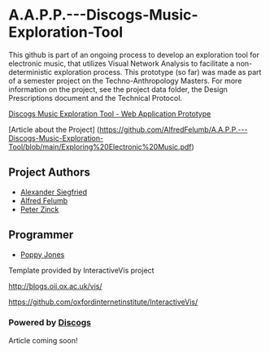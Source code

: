 # A.A.P.P.---Discogs-Music-Exploration-Tool

This github is part of an ongoing process to develop an exploration tool for electronic music, that utilizes Visual Network Analysis to facilitate a non-deterministic exploration process. This prototype (so far) was made as part of a semester project on the Techno-Anthropology Masters. For more information on the project, see the project data folder, the Design Prescriptions document and the Technical Protocol.

[Discogs Music Exploration Tool - Web Application Prototype](https://alfredfelumb.github.io/A.A.P.P.---Discogs-Music-Exploration-Tool/network/)

[Article about the Project] (https://github.com/AlfredFelumb/A.A.P.P.---Discogs-Music-Exploration-Tool/blob/main/Exploring%20Electronic%20Music.pdf) 

## Project Authors

- [Alexander Siegfried](https://www.linkedin.com/in/alexander-siegfried-81b544b0/)
- [Alfred Felumb](https://www.linkedin.com/in/alfred-lund-felumb-535b76181/)
- [Peter Zinck](https://www.linkedin.com/in/peter-zinck-munksgaard-531a3aa1/)

## Programmer

- [Poppy Jones](https://www.linkedin.com/in/poppy-jones-926770194/)


Template provided by InteractiveVis project

http://blogs.oii.ox.ac.uk/vis/

https://github.com/oxfordinternetinstitute/InteractiveVis/


### Powered by [Discogs](https://www.discogs.com/)

Article coming soon!

